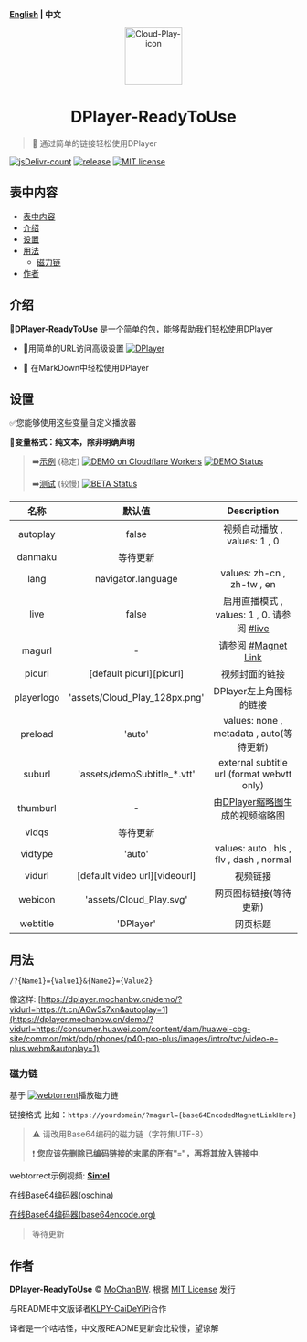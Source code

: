 <b>[English](./README.md) | 中文</b>

<p align="center">
<img src="https://cdn.jsdelivr.net/gh/MoChanBW/DPlayer-ReadyToUse@0.0.4/assets/Cloud_Play_128px.png" alt="Cloud-Play-icon" width="100" >
</p>
<h1 align="center">DPlayer-ReadyToUse</h1>

> :dart: 通过简单的链接轻松使用DPlayer

  [![jsDelivr-count](https://img.shields.io/jsdelivr/gh/hm/MoChanBW/DPlayer-ReadyToUse?color=%23e84d3d&logo=jsDelivr&style=flat-square)](https://www.jsdelivr.com/package/gh/MoChanBW/DPlayer-ReadyToUse) [![release](https://img.shields.io/github/v/release/MoChanBW/DPlayer-ReadyToUse?include_prereleases&style=flat-square&logo=Github)](https://github.com/MoChanBW/DPlayer-ReadyToUse/releases/) [![MIT license](https://img.shields.io/github/license/MoChanBW/DPlayer-ReadyToUse?style=flat-square)](https://github.com/MoChanBW/DPlayer-ReadyToUse/blob/master/LICENSE)

## 表中内容

- [表中内容](#table-of-content)
- [介绍](#introduction)
- [设置](#options)
- [用法](#usage)
  - [磁力链](#magnet-link)
- [作者](#author)

## 介绍

:balloon:**DPlayer-ReadyToUse** 是一个简单的包，能够帮助我们轻松使用DPlayer

* :rocket:用简单的URL访问高级设置 [![DPlayer](https://img.shields.io/badge/Github-MoePlayer%2FDPlayer-FFAF00?logo=Github&style=flat-square)](https://github.com/MoePlayer/DPlayer/)

* :beginner: 在MarkDown中轻松使用DPlayer
  
## 设置

:white_check_mark:您能够使用这些变量自定义播放器

:pencil:**变量格式：纯文本，除非明确声明**

> :arrow_right:[示例](https://dplayer.mochanbw.cn/demo/) (稳定) [![DEMO on Cloudflare Workers](https://img.shields.io/badge/DEMO%20on-Cloudflare%20Workers-f38020?logo=cloudflare&logoColor=f38020&style=flat-square)](https://dplayer.mochanbw.cn/demo/) [![DEMO Status](https://img.shields.io/uptimerobot/status/m784729343-649b372cd0c06203a3e597ca?label=DEMO%20status&logo=statuspage&logoColor=44CC11&style=flat-square)](https://stats.mochanbw.cn)
>
> :arrow_right:[测试](https://dplayer.mochanbw.cn/) (较慢) [![BETA Status](https://img.shields.io/uptimerobot/status/m784624816-909fad502274ad089ac56ba8?label=BETA%20status&logo=statuspage&logoColor=44CC11&style=flat-square)](https://stats.mochanbw.cn)

|    名称    |            默认值             |                                              Description                                              |
|:----------:|:-----------------------------:|:-----------------------------------------------------------------------------------------------------:|
|  autoplay  |             false             |                                    视频自动播放 , values: 1 , 0                                       |
|  danmaku   |            等待更新           |                                                                                                       |
|    lang    |      navigator.language       |                                      values: zh-cn , zh-tw , en                                       |
|    live    |             false             |          启用直播模式 , values: 1 , 0. 请参阅 [#live](https://dplayer.js.org/guide.html#live)         |
|   magurl   |               -               |                                   请参阅 [#Magnet Link](#magnet-link)                                 |
|   picurl   |   [default picurl][picurl]    |                                            视频封面的链接                                             |
| playerlogo | 'assets/Cloud_Play_128px.png' |                                        DPlayer左上角图标的链接                                        |
|  preload   |            'auto'             |                            values: none , metadata , auto(等待更新)                                   |
|   suburl   |  'assets/demoSubtitle_*.vtt'  |                              external subtitle url (format webvtt only)                               |
|  thumburl  |               -               |               由[DPlayer缩略图](https://github.com/MoePlayer/DPlayer-thumbnails)生成的视频缩略图      |
|   vidqs    |            等待更新           |                                                                                                       |
|  vidtype   |            'auto'             |                                values: auto , hls , flv , dash , normal                               |
|   vidurl   | [default video url][videourl] |                                               视频链接                                                |
|  webicon   |    'assets/Cloud_Play.svg'    |                                           网页图标链接(等待更新)                                      |
|  webtitle  |           'DPlayer'           |                                               网页标题                                                |

## 用法

`/?{Name1}={Value1}&{Name2}={Value2}`

像这样: [https://dplayer.mochanbw.cn/demo/?vidurl=https://t.cn/A6w5s7xn&autoplay=1](https://dplayer.mochanbw.cn/demo/?vidurl=https://consumer.huawei.com/content/dam/huawei-cbg-site/common/mkt/pdp/phones/p40-pro-plus/images/intro/tvc/video-e-plus.webm&autoplay=1)

### 磁力链

基于 [![webtorrent](https://img.shields.io/badge/Github-webtorrent%2Fwebtorrent-35B44F?logo=Github&style=flat-square)](https://github.com/webtorrent/webtorrent)播放磁力链

链接格式 比如：`https://yourdomain/?magurl={base64EncodedMagnetLinkHere}`

> :warning: 请改用Base64编码的磁力链（字符集UTF-8）
>
> :heavy_exclamation_mark: **您应该先删除已编码链接的末尾的所有"`=`"，再将其放入链接中**.

webtorrect示例视频: **[Sintel](https://dplayer.mochanbw.cn/demo/?magurl=bWFnbmV0Oj94dD11cm46YnRpaDowOGFkYTVhN2E2MTgzYWFlMWUwOWQ4MzFkZjY3NDhkNTY2MDk1YTEwJmRuPVNpbnRlbCZ0cj11ZHAlM2ElMmYlMmZ0cmFja2VyLm9wZW50cmFja3Iub3JnJTNhMTMzNyZ0cj11ZHAlM2ElMmYlMmZleHBsb2RpZS5vcmclM2E2OTY5JnRyPXVkcCUzYSUyZiUyZnRyYWNrZXIuZW1waXJlLWpzLnVzJTNhMTMzNyZ0cj13c3MlM2ElMmYlMmZ0cmFja2VyLmJ0b3JyZW50Lnh5eiZ0cj13c3MlM2ElMmYlMmZ0cmFja2VyLm9wZW53ZWJ0b3JyZW50LmNvbSZ0cj13c3MlM2ElMmYlMmZ0cmFja2VyLmZhc3RjYXN0Lm56JndzPWh0dHBzJTNhJTJmJTJmd2VidG9ycmVudC5pbyUyZnRvcnJlbnRzJTJm)**

[在线Base64编码器(oschina)](https://tool.oschina.net/encrypt?type=3)

[在线Base64编码器(base64encode.org)](https://www.base64encode.org/)

> 等待更新

## 作者

**DPlayer-ReadyToUse** © [MoChanBW](https://github.com/MoChanBW/). 根据 [MIT License](./LICENSE) 发行

与README中文版译者[KLPY-CaiDeYiPi](https://github.com/KLPY-Shuai/)合作

译者是一个咕咕怪，中文版README更新会比较慢，望谅解

[图片链接]:https://consumer-img.huawei.com/content/dam/huawei-cbg-site/common/mkt/pdp/phones/p40-pro-plus/images/design/design-intro-e-plus.jpg
[视频链接]:https://consumer.huawei.com/content/dam/huawei-cbg-site/common/mkt/pdp/phones/p40-pro-plus/images/intro/tvc/video-e-plus.webm
